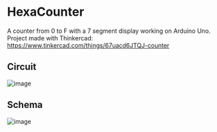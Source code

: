 # HexaCounter
A counter from 0 to F with a 7 segment display working on Arduino Uno. Project made with Thinkercad:
https://www.tinkercad.com/things/67uacd6JTQJ-counter

## Circuit
![image](https://github.com/rhobernardi/HexaCounter/assets/9796157/fd216da7-546f-400a-b8c3-5a4ca092fd5c)

## Schema
![image](https://github.com/rhobernardi/HexaCounter/assets/9796157/fba7e4ec-971e-4009-8257-e941a1a4c232)
